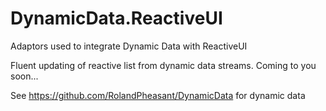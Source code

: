# DynamicData.ReactiveUI
Adaptors used to integrate Dynamic Data with ReactiveUI

Fluent updating of reactive list from dynamic data streams. Coming to you soon...

See https://github.com/RolandPheasant/DynamicData for dynamic data
